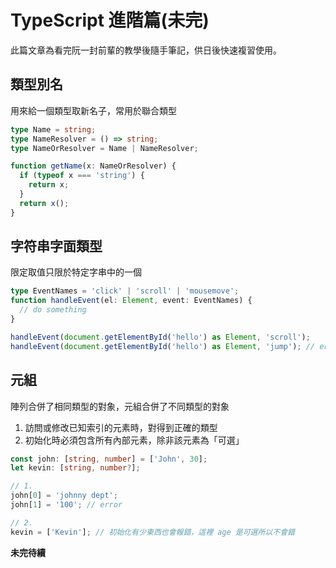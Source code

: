 # TypeScript 進階篇(未完)

此篇文章為看完阮一封前輩的教學後隨手筆記，供日後快速複習使用。


## 類型別名

用來給一個類型取新名子，常用於聯合類型

```ts
type Name = string;
type NameResolver = () => string;
type NameOrResolver = Name | NameResolver;

function getName(x: NameOrResolver) {
  if (typeof x === 'string') {
    return x;
  }
  return x();
}
```


## 字符串字面類型

限定取值只限於特定字串中的一個

```ts
type EventNames = 'click' | 'scroll' | 'mousemove';
function handleEvent(el: Element, event: EventNames) {
  // do something
}

handleEvent(document.getElementById('hello') as Element, 'scroll');
handleEvent(document.getElementById('hello') as Element, 'jump'); // error
```


## 元組

陣列合併了相同類型的對象，元組合併了不同類型的對象

  1. 訪問或修改已知索引的元素時，對得到正確的類型
  2. 初始化時必須包含所有內部元素，除非該元素為「可選」

```ts
const john: [string, number] = ['John', 30];
let kevin: [string, number?];

// 1.
john[0] = 'johnny dept';
john[1] = '100'; // error

// 2.
kevin = ['Kevin']; // 初始化有少東西也會報錯，這裡 age 是可選所以不會錯

```

**未完待續**
